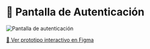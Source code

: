 
# 🔐 Pantalla de Autenticación

![Pantalla de autenticación](64f03afa-c152-482e-a768-c5b45a45268e.png)

[🔗 Ver prototipo interactivo en Figma](https://www.figma.com/proto/j0V39vu9UWRNKr74xZncYf/Portal-de-Pr%C3%A1cticas---Estudiante?node-id=2-4&p=f&t=OjueuoohjoiThoo2-1&scaling=scale-down&content-scaling=fixed&page-id=0%3A1)
